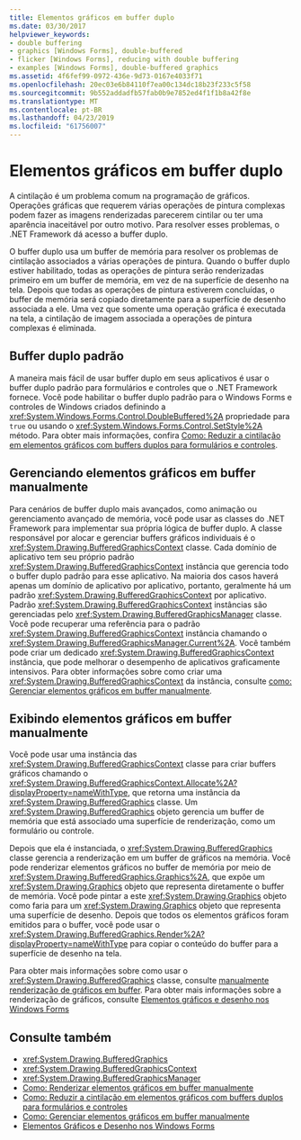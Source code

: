 ```yaml
---
title: Elementos gráficos em buffer duplo
ms.date: 03/30/2017
helpviewer_keywords:
- double buffering
- graphics [Windows Forms], double-buffered
- flicker [Windows Forms], reducing with double buffering
- examples [Windows Forms], double-buffered graphics
ms.assetid: 4f6fef99-0972-436e-9d73-0167e4033f71
ms.openlocfilehash: 20ec03e6b84110f7ea00c134dc18b23f233c5f58
ms.sourcegitcommit: 9b552addadfb57fab0b9e7852ed4f1f1b8a42f8e
ms.translationtype: MT
ms.contentlocale: pt-BR
ms.lasthandoff: 04/23/2019
ms.locfileid: "61756007"
---
```

# <a name="double-buffered-graphics"></a>Elementos gráficos em buffer duplo
A cintilação é um problema comum na programação de gráficos. Operações gráficas que requerem várias operações de pintura complexas podem fazer as imagens renderizadas parecerem cintilar ou ter uma aparência inaceitável por outro motivo. Para resolver esses problemas, o .NET Framework dá acesso a buffer duplo.  
  
 O buffer duplo usa um buffer de memória para resolver os problemas de cintilação associados a várias operações de pintura. Quando o buffer duplo estiver habilitado, todas as operações de pintura serão renderizadas primeiro em um buffer de memória, em vez de na superfície de desenho na tela. Depois que todas as operações de pintura estiverem concluídas, o buffer de memória será copiado diretamente para a superfície de desenho associada a ele. Uma vez que somente uma operação gráfica é executada na tela, a cintilação de imagem associada a operações de pintura complexas é eliminada.  
  
## <a name="default-double-buffering"></a>Buffer duplo padrão  
 A maneira mais fácil de usar buffer duplo em seus aplicativos é usar o buffer duplo padrão para formulários e controles que o .NET Framework fornece. Você pode habilitar o buffer duplo padrão para o Windows Forms e controles de Windows criados definindo a <xref:System.Windows.Forms.Control.DoubleBuffered%2A> propriedade para `true` ou usando o <xref:System.Windows.Forms.Control.SetStyle%2A> método. Para obter mais informações, confira [Como: Reduzir a cintilação em elementos gráficos com buffers duplos para formulários e controles](how-to-reduce-graphics-flicker-with-double-buffering-for-forms-and-controls.md).  
  
## <a name="manually-managing-buffered-graphics"></a>Gerenciando elementos gráficos em buffer manualmente  
 Para cenários de buffer duplo mais avançados, como animação ou gerenciamento avançado de memória, você pode usar as classes do .NET Framework para implementar sua própria lógica de buffer duplo. A classe responsável por alocar e gerenciar buffers gráficos individuais é o <xref:System.Drawing.BufferedGraphicsContext> classe. Cada domínio de aplicativo tem seu próprio padrão <xref:System.Drawing.BufferedGraphicsContext> instância que gerencia todo o buffer duplo padrão para esse aplicativo. Na maioria dos casos haverá apenas um domínio de aplicativo por aplicativo, portanto, geralmente há um padrão <xref:System.Drawing.BufferedGraphicsContext> por aplicativo. Padrão <xref:System.Drawing.BufferedGraphicsContext> instâncias são gerenciadas pelo <xref:System.Drawing.BufferedGraphicsManager> classe. Você pode recuperar uma referência para o padrão <xref:System.Drawing.BufferedGraphicsContext> instância chamando o <xref:System.Drawing.BufferedGraphicsManager.Current%2A>. Você também pode criar um dedicado <xref:System.Drawing.BufferedGraphicsContext> instância, que pode melhorar o desempenho de aplicativos graficamente intensivos. Para obter informações sobre como criar uma <xref:System.Drawing.BufferedGraphicsContext> da instância, consulte [como: Gerenciar elementos gráficos em buffer manualmente](how-to-manually-manage-buffered-graphics.md).  
  
## <a name="manually-displaying-buffered-graphics"></a>Exibindo elementos gráficos em buffer manualmente  
 Você pode usar uma instância das <xref:System.Drawing.BufferedGraphicsContext> classe para criar buffers gráficos chamando o <xref:System.Drawing.BufferedGraphicsContext.Allocate%2A?displayProperty=nameWithType>, que retorna uma instância da <xref:System.Drawing.BufferedGraphics> classe. Um <xref:System.Drawing.BufferedGraphics> objeto gerencia um buffer de memória que está associado uma superfície de renderização, como um formulário ou controle.  
  
 Depois que ela é instanciada, o <xref:System.Drawing.BufferedGraphics> classe gerencia a renderização em um buffer de gráficos na memória. Você pode renderizar elementos gráficos no buffer de memória por meio de <xref:System.Drawing.BufferedGraphics.Graphics%2A>, que expõe um <xref:System.Drawing.Graphics> objeto que representa diretamente o buffer de memória. Você pode pintar a este <xref:System.Drawing.Graphics> objeto como faria para um <xref:System.Drawing.Graphics> objeto que representa uma superfície de desenho. Depois que todos os elementos gráficos foram emitidos para o buffer, você pode usar o <xref:System.Drawing.BufferedGraphics.Render%2A?displayProperty=nameWithType> para copiar o conteúdo do buffer para a superfície de desenho na tela.  
  
 Para obter mais informações sobre como usar o <xref:System.Drawing.BufferedGraphics> classe, consulte [manualmente renderização de gráficos em buffer](how-to-manually-render-buffered-graphics.md). Para obter mais informações sobre a renderização de gráficos, consulte [Elementos gráficos e desenho nos Windows Forms](graphics-and-drawing-in-windows-forms.md)  
  
## <a name="see-also"></a>Consulte também

- <xref:System.Drawing.BufferedGraphics>
- <xref:System.Drawing.BufferedGraphicsContext>
- <xref:System.Drawing.BufferedGraphicsManager>
- [Como: Renderizar elementos gráficos em buffer manualmente](how-to-manually-render-buffered-graphics.md)
- [Como: Reduzir a cintilação em elementos gráficos com buffers duplos para formulários e controles](how-to-reduce-graphics-flicker-with-double-buffering-for-forms-and-controls.md)
- [Como: Gerenciar elementos gráficos em buffer manualmente](how-to-manually-manage-buffered-graphics.md)
- [Elementos Gráficos e Desenho nos Windows Forms](graphics-and-drawing-in-windows-forms.md)
